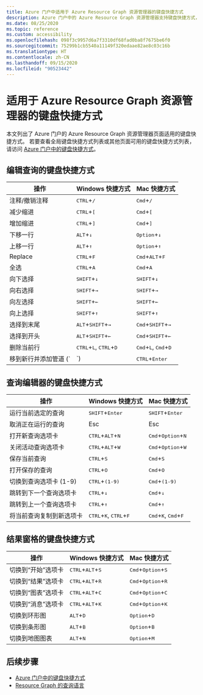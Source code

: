 ```yaml
---
title: Azure 门户中适用于 Azure Resource Graph 资源管理器的键盘快捷方式
description: Azure 门户中的 Azure Resource Graph 资源管理器支持键盘快捷方式，可帮助你执行操作和导航。
ms.date: 08/25/2020
ms.topic: reference
ms.custom: accessibility
ms.openlocfilehash: 098f3c9957d6a7f3310df68fad0ba8f7675be6f0
ms.sourcegitcommit: 75299b1cb5540a11149f320edaae82ae8c03c16b
ms.translationtype: HT
ms.contentlocale: zh-CN
ms.lasthandoff: 09/15/2020
ms.locfileid: "90523442"
---
```

# <a name="keyboard-shortcuts-for-azure-resource-graph-explorer"></a>适用于 Azure Resource Graph 资源管理器的键盘快捷方式

本文列出了 Azure 门户的 Azure Resource Graph 资源管理器页面适用的键盘快捷方式。 若要查看全局键盘快捷方式列表或其他页面可用的键盘快捷方式列表，请访问 [Azure 门户中的键盘快捷方式](../../../azure-portal/azure-portal-keyboard-shortcuts.md)。

## <a name="keyboard-shortcuts-for-editing-queries"></a>编辑查询的键盘快捷方式

| 操作 | Windows 快捷方式 | Mac 快捷方式 |
|---|---|---|
|注释/撤销注释 |<kbd>CTRL</kbd>+<kbd>/</kbd> | <kbd>Cmd</kbd>+<kbd>/</kbd> |
|减少缩进 |<kbd>CTRL</kbd>+<kbd>[</kbd> |<kbd>Cmd</kbd>+<kbd>[</kbd> |
|增加缩进 |<kbd>CTRL</kbd>+<kbd>]</kbd> |<kbd>Cmd</kbd>+<kbd>]</kbd> |
|下移一行 |<kbd>ALT</kbd>+<kbd>↓</kbd> |<kbd>Option</kbd>+<kbd>↓</kbd> |
|上移一行 |<kbd>ALT</kbd>+<kbd>↑</kbd> |<kbd>Option</kbd>+<kbd>↑</kbd> |
|Replace |<kbd>CTRL</kbd>+<kbd>F</kbd> |<kbd>Cmd</kbd>+<kbd>ALT</kbd>+<kbd>F</kbd> |
|全选 |<kbd>CTRL</kbd>+<kbd>A</kbd> |<kbd>Cmd</kbd>+<kbd>A</kbd> |
|向下选择 |<kbd>SHIFT</kbd>+<kbd>↓</kbd> |<kbd>SHIFT</kbd>+<kbd>↓</kbd> |
|向右选择 |<kbd>SHIFT</kbd>+<kbd>→</kbd> |<kbd>SHIFT</kbd>+<kbd>→</kbd> |
|向左选择 |<kbd>SHIFT</kbd>+<kbd>←</kbd> |<kbd>SHIFT</kbd>+<kbd>←</kbd> |
|向上选择 |<kbd>SHIFT</kbd>+<kbd>↑</kbd> |<kbd>SHIFT</kbd>+<kbd>↑</kbd> |
|选择到末尾 |<kbd>ALT</kbd>+<kbd>SHIFT</kbd>+<kbd>→</kbd> |<kbd>Cmd</kbd>+<kbd>SHIFT</kbd>+<kbd>→</kbd> |
|选择到开头 |<kbd>ALT</kbd>+<kbd>SHIFT</kbd>+<kbd>←</kbd> |<kbd>Cmd</kbd>+<kbd>SHIFT</kbd>+<kbd>←</kbd> |
|删除当前行 |<kbd>CTRL</kbd>+<kbd>L</kbd>, <kbd>CTRL</kbd>+<kbd>D</kbd>  |<kbd>Cmd</kbd>+<kbd>L</kbd>, <kbd>Cmd</kbd>+<kbd>D</kbd> |
|移到新行并添加管道 (`|`) |<kbd>CTRL</kbd>+<kbd>Enter</kbd> |<kbd>Cmd</kbd>+<kbd>Enter</kbd> |

## <a name="keyboard-shortcuts-for-the-query-editor"></a>查询编辑器的键盘快捷方式

| 操作 | Windows 快捷方式 | Mac 快捷方式 |
|---|---|---|
|运行当前选定的查询 |<kbd>SHIFT</kbd>+<kbd>Enter</kbd> | <kbd>SHIFT</kbd>+<kbd>Enter</kbd> |
|取消正在运行的查询 |Esc  | Esc  |
|打开新查询选项卡 |<kbd>CTRL</kbd>+<kbd>ALT</kbd>+<kbd>N</kbd> | <kbd>Cmd</kbd>+<kbd>Option</kbd>+<kbd>N</kbd> |
|关闭活动查询选项卡 |<kbd>CTRL</kbd>+<kbd>ALT</kbd>+<kbd>W</kbd> | <kbd>Cmd</kbd>+<kbd>Option</kbd>+<kbd>W</kbd> |
|保存当前查询 |<kbd>CTRL</kbd>+<kbd>S</kbd> | <kbd>Cmd</kbd>+<kbd>S</kbd> |
|打开保存的查询 |<kbd>CTRL</kbd>+<kbd>O</kbd> | <kbd>Cmd</kbd>+<kbd>O</kbd> |
|切换到查询选项卡 (1-9) |<kbd>CTRL</kbd>+<kbd>(1-9)</kbd> | <kbd>Cmd</kbd>+<kbd>(1-9)</kbd> |
|跳转到下一个查询选项卡 |<kbd>CTRL</kbd>+<kbd>↓</kbd> | <kbd>Cmd</kbd>+<kbd>↓</kbd> |
|跳转到上一个查询选项卡 |<kbd>CTRL</kbd>+<kbd>↑</kbd> | <kbd>Cmd</kbd>+<kbd>↑</kbd> |
|将当前查询复制到新选项卡 |<kbd>CTRL</kbd>+<kbd>K</kbd>, <kbd>CTRL</kbd>+<kbd>F</kbd> | <kbd>Cmd</kbd>+<kbd>K</kbd>, <kbd>Cmd</kbd>+<kbd>F</kbd> |

## <a name="keyboard-shortcuts-for-the-results-pane"></a>结果窗格的键盘快捷方式

| 操作 | Windows 快捷方式 | Mac 快捷方式 |
|---|---|---|
|切换到“开始”选项卡  |<kbd>CTRL</kbd>+<kbd>ALT</kbd>+<kbd>S</kbd> | <kbd>Cmd</kbd>+<kbd>Option</kbd>+<kbd>S</kbd> |
|切换到“结果”选项卡  |<kbd>CTRL</kbd>+<kbd>ALT</kbd>+<kbd>R</kbd> | <kbd>Cmd</kbd>+<kbd>Option</kbd>+<kbd>R</kbd> |
|切换到“图表”选项卡  |<kbd>CTRL</kbd>+<kbd>ALT</kbd>+<kbd>C</kbd> | <kbd>Cmd</kbd>+<kbd>Option</kbd>+<kbd>C</kbd> |
|切换到“消息”选项卡  |<kbd>CTRL</kbd>+<kbd>ALT</kbd>+<kbd>K</kbd> | <kbd>Cmd</kbd>+<kbd>Option</kbd>+<kbd>K</kbd> |
|切换到环形图  |<kbd>ALT</kbd>+<kbd>D</kbd> | <kbd>Option</kbd>+<kbd>D</kbd> |
|切换到条形图  |<kbd>ALT</kbd>+<kbd>B</kbd> | <kbd>Option</kbd>+<kbd>B</kbd> |
|切换到地图图表  |<kbd>ALT</kbd>+<kbd>N</kbd> | <kbd>Option</kbd>+<kbd>M</kbd> |

## <a name="next-steps"></a>后续步骤

- [Azure 门户中的键盘快捷方式](../../../azure-portal/azure-portal-keyboard-shortcuts.md)
- [Resource Graph 的查询语言](../concepts/query-language.md)
